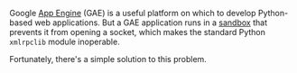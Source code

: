 
Google [App Engine][] (GAE) is a useful platform on which to develop
Python-based web applications. But a GAE application runs in a [sandbox][]
that prevents it from opening a socket, which makes the standard Python
`xmlrpclib` module inoperable.

Fortunately, there's a simple solution to this problem.

[App Engine]: http://appengine.google.com/
[sandbox]: http://code.google.com/appengine/docs/python/sandbox.html
